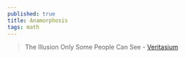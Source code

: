 ```yaml
---
published: true
title: Anamorphosis
tags: math
---
```

> The Illusion Only Some People Can See - [Veritasium](https://www.youtube.com/watch?v=dBap_Lp-0oc)
